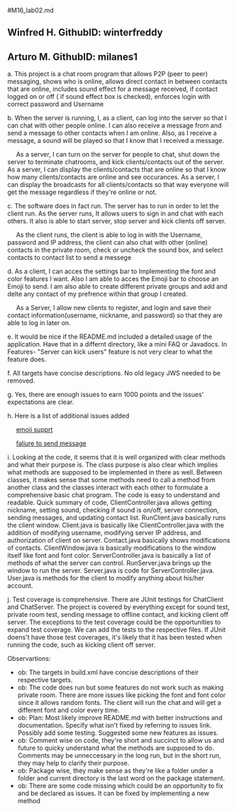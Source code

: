 #M16_lab02.md

## Winfred H.         GithubID: winterfreddy
## Arturo M.          GithubID: milanes1

a. This project is a chat room program that allows P2P (peer to peer) messaging, shows who is online, allows direct contact in between contacts that are online, includes sound effect for a message received, if contact logged on or off ( if sound effect box is checked), enforces login with correct password and Username

b. When the server is running, I, as a client, can log into the server so that I can chat with other people online. I can also receive a message from and send a message to other contacts when I am online. Also, as I receive a message, a sound will be played so that I know that I received a message.

&nbsp;&nbsp;&nbsp;&nbsp;&nbsp;As a server, I can turn on the server for people to chat, shut down the server to terminate chatrooms, and kick clients/contacts out of the server. As a server, I can display the clients/contacts that are online so that I know how many clients/contacts are online and see occurances. As a server, I can display the broadcasts for all clients/contacts so that way everyone will get the message regardless if they're online or not.

c. The software does in fact run. The server has to run in order to let the client run. As the server runs, It allows users to sign in and chat with each others. It also is able to start server, stop server and kick clients off server. 

&nbsp;&nbsp;&nbsp;&nbsp;&nbsp;As the client runs, the client is able to log in with the Username, password and IP address, the client can also chat with other (online) contacts in the private room, check or uncheck the sound box, and select contacts to contact list to send a messege

d. As a client, I can acces the settings bar to Implementing the font and color features I want. Also I am able to acces the Emoji bar to choose an Emoji to send. I am also able to create different private groups and add and delte any contact of my prefrence within that group I created. 

&nbsp;&nbsp;&nbsp;&nbsp;&nbsp;As a Server, I allow new clients to register, and login and save their contact information(username, nickname, and password) so that they are able to log in later on. 

e. It would be nice if the README.md included a detailed usage of the application. Have that in a differnt directory, like a mini FAQ or Javadocs. In Features- "Server can kick users" feature is not very clear to what the feature does.

f. All targets have concise descriptions. No old legacy JWS needed to be removed.

g. Yes, there are enough issues to earn 1000 points and the issues' expectations are clear.

h. Here is a list of additional issues added 

 &nbsp;&nbsp;&nbsp;&nbsp;&nbsp;[emoji supprt](https://github.com/UCSB-CS56-Projects/cs56-networking-chat/issues/23)
  
 &nbsp;&nbsp;&nbsp;&nbsp;&nbsp;[faliure to send message](https://github.com/UCSB-CS56-Projects/cs56-networking-chat/issues/24)

i. Looking at the code, it seems that it is well organized with clear methods and what their purpose is. The class purpose is also clear which implies what methods are supposed to be implemented in there as well. Between classes, it makes sense that some methods need to call a method from another class and the classes interact with each other to formulate a comprehensive basic chat program. The code is easy to understand and readable. Quick summary of code, ClientController.java allows getting nickname, setting sound, checking if sound is on/off, server connection, sending messages, and updating contact list. RunClient.java basically runs the client window. Client.java is basically like ClientController.java with the addition of modifying username, modifying server IP address, and authorization of client on server. Contact.java basically shows modifications of contacts. ClientWindow.java is basically modifications to the window itself like font and font color. ServerController.java is basically a list of methods of what the server can control. RunServer.java brings up the window to run the server. Server.java is code for ServerController.java. User.java is methods for the client to modify anything about his/her account.

j. Test coverage is comprehensive. There are JUnit testings for ChatClient and ChatServer. The project is covered by everything except for sound test, private room test, sending message to offline contact, and kicking client off server. The exceptions to the test coverage could be the opportunities to expand test coverage. We can add the tests to the respective files. If JUnit doens't have those test coverages, it's likely that it has been tested when running the code, such as kicking client off server.

Observartions:
* ob: The targets in build.xml have concise descriptions of their respective targets.
* ob: The code does run but some features do not work such as making private room. There are more issues like picking the font and font color since it allows random fonts. The client will run the chat and will get a different font and color every time.
* ob: Plan: Most likely improve README.md with better instructions and documentation. Specify what isn't fixed by referring to issues link. Possibly add some testing. Suggested some new features as issues.
* ob: Comment wise on code, they're short and succinct to allow us and future to quicky understand what the methods are supposed to do. Comments may be unneccessary in the long run, but in the short run, they may help to clarify their purpose.
* ob: Package wise, they make sense as they're like a folder under a folder and current directory is the last word on the package statement.
* ob: There are some code missing which could be an opportunity to fix and be declared as issues. It can be fixed by implementing a new method

